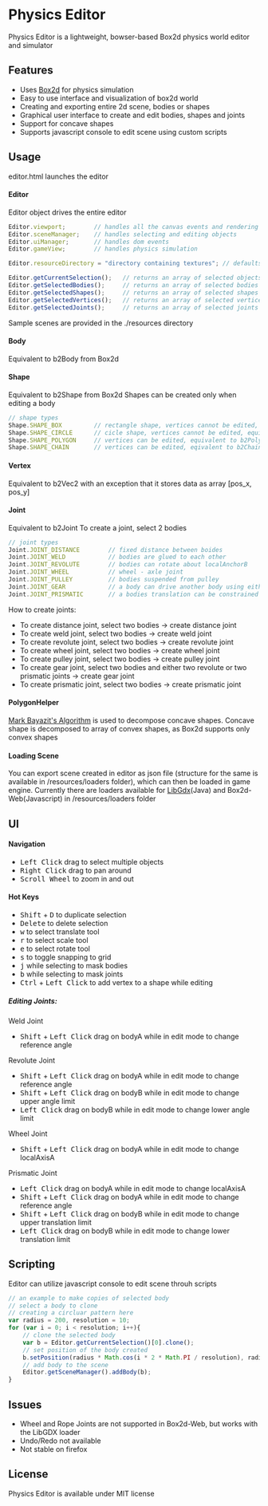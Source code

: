 Physics Editor
==============

Physics Editor is a lightweight, bowser-based Box2d physics world editor and simulator

Features
--------

* Uses [Box2d](http://box2d.org/) for physics simulation
* Easy to use interface and visualization of box2d world
* Creating and exporting entire 2d scene, bodies or shapes
* Graphical user interface to create and edit bodies, shapes and joints
* Support for concave shapes
* Supports javascript console to edit scene using custom scripts

Usage
-----

editor.html launches the editor

#### Editor

Editor object drives the entire editor
```javascript
Editor.viewport;		// handles all the canvas events and rendering
Editor.sceneManager;	// handles selecting and editing objects
Editor.uiManager;		// handles dom events
Editor.gameView;		// handles physics simulation

Editor.resourceDirectory = "directory containing textures";	// defaults to ./resources

Editor.getCurrentSelection();	// returns an array of selected objects
Editor.getSelectedBodies();		// returns an array of selected bodies
Editor.getSelectedShapes();		// returns an array of selected shapes
Editor.getSelectedVertices();	// returns an array of selected vertices
Editor.getSelectedJoints();		// returns an array of selected joints 
```
Sample scenes are provided in the ./resources directory

#### Body
Equivalent to b2Body from Box2d

#### Shape
Equivalent to b2Shape from Box2d
Shapes can be created only when editing a body
```javascript
// shape types
Shape.SHAPE_BOX      	// rectangle shape, vertices cannot be edited, equivalent to b2PolygonShape.setAsBox
Shape.SHAPE_CIRCLE 		// cicle shape, vertices cannot be edited, equivalent to b2CircleShape
Shape.SHAPE_POLYGON 	// vertices can be edited, equivalent to b2PolygonShape.set([vertices])
Shape.SHAPE_CHAIN 		// vertices can be edited, eqivalent to b2ChainShape
````

#### Vertex
Equivalent to b2Vec2 with an exception that it stores data as array [pos_x, pos_y]

#### Joint
Equivalent to b2Joint
To create a joint, select 2 bodies
```javascript
// joint types
Joint.JOINT_DISTANCE      	// fixed distance between boides
Joint.JOINT_WELD 			// bodies are glued to each other
Joint.JOINT_REVOLUTE 		// bodies can rotate about localAnchorB
Joint.JOINT_WHEEL 			// wheel - axle joint
Joint.JOINT_PULLEY          // bodies suspended from pulley
Joint.JOINT_GEAR 			// a body can drive another body using either revolute/prismatic joint
Joint.JOINT_PRISMATIC 		// a bodies translation can be constrained along an axis (localAxis) 
````
How to create joints:
* To create distance joint, select two bodies -> create distance joint
* To create weld joint, select two bodies -> create weld joint
* To create revolute joint, select two bodies -> create revolute joint
* To create wheel joint, select two bodies -> create wheel joint
* To create pulley joint, select two bodies -> create pulley joint
* To create gear joint, select two bodies and either two revolute or two prismatic joints -> create gear joint
* To create prismatic joint, select two bodies -> create prismatic joint

#### PolygonHelper
[Mark Bayazit's Algorithm](http://mpen.ca/406/bayazit) is used to decompose concave shapes. Concave shape is decomposed to array of convex shapes, as Box2d supports only convex shapes

#### Loading Scene
You can export scene created in editor as json file (structure for the same is available in /resources/loaders folder), which can then be loaded in game engine. Currently there are loaders available for [LibGdx](http://libgdx.badlogicgames.com/)(Java) and Box2d-Web(Javascript) in /resources/loaders folder

UI
--

#### Navigation

* <kbd>Left Click</kbd> drag to select multiple objects
* <kbd>Right Click</kbd> drag to pan around
* <kbd>Scroll Wheel</kbd> to zoom in and out

#### Hot Keys

* <kbd>Shift</kbd> + <kbd>D</kbd> to duplicate selection
* <kbd>Delete</kbd> to delete selection
* <kbd>w</kbd> to select translate tool
* <kbd>r</kbd> to select scale tool
* <kbd>e</kbd> to select rotate tool
* <kbd>s</kbd> to toggle snapping to grid
* <kbd>j</kbd> while selecting to mask bodies
* <kbd>b</kbd> while selecting to mask joints
* <kbd>Ctrl</kbd> + <kbd>Left Click</kbd> to add vertex to a shape while editing

##### Editing Joints:

Weld Joint
* <kbd>Shift</kbd> + <kbd>Left Click</kbd> drag on bodyA while in edit mode to change reference angle

Revolute Joint
* <kbd>Shift</kbd> + <kbd>Left Click</kbd> drag on bodyA while in edit mode to change reference angle
* <kbd>Shift</kbd> + <kbd>Left Click</kbd> drag on bodyB while in edit mode to change upper angle limit
* <kbd>Left Click</kbd> drag on bodyB while in edit mode to change lower angle limit

Wheel Joint
* <kbd>Shift</kbd> + <kbd>Left Click</kbd> drag on bodyA while in edit mode to change localAxisA

Prismatic Joint
* <kbd>Left Click</kbd> drag on bodyA while in edit mode to change localAxisA
* <kbd>Shift</kbd> + <kbd>Left Click</kbd> drag on bodyA while in edit mode to change reference angle
* <kbd>Shift</kbd> + <kbd>Left Click</kbd> drag on bodyB while in edit mode to change upper translation limit
* <kbd>Left Click</kbd> drag on bodyB while in edit mode to change lower translation limit 

Scripting
---------

Editor can utilize javascript console to edit scene throuh scripts
```javascript
// an example to make copies of selected body
// select a body to clone
// creating a circluar pattern here
var radius = 200, resolution = 10;
for (var i = 0; i < resolution; i++){
	// clone the selected body
	var b = Editor.getCurrentSelection()[0].clone();
	// set position of the body created
	b.setPosition(radius * Math.cos(i * 2 * Math.PI / resolution), radius * Math.sin(i * 2 * Math.PI / resolution));
	// add body to the scene
	Editor.getSceneManager().addBody(b);
}
```

Issues
------

* Wheel and Rope Joints are not supported in Box2d-Web, but works with the LibGDX loader
* Undo/Redo not available
* Not stable on firefox 

License
-------

Physics Editor is available under MIT license